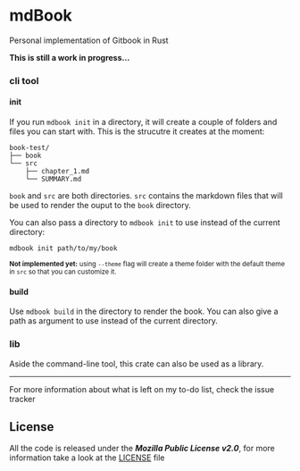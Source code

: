 # mdBook

Personal implementation of Gitbook in Rust

**This is still a work in progress...**

### cli tool

#### init

If you run `mdbook init` in a directory, it will create a couple of folders and files you can start with.
This is the strucutre it creates at the moment:
```
book-test/
├── book
└── src
    ├── chapter_1.md
    └── SUMMARY.md
```
`book` and `src` are both directories. `src` contains the markdown files that will be used to render the ouput to the `book` directory.

You can also pass a directory to `mdbook init` to use instead of the current directory:
```
mdbook init path/to/my/book
```

<sup>**Not implemented yet:** using `--theme` flag will create a theme folder with the default theme in `src` so that you can customize it.</sup>

#### build

Use `mdbook build` in the directory to render the book. You can also give a path as argument to use instead of the current directory.


### lib

Aside the command-line tool, this crate can also be used as a library. 

-------------------------------------------------------

For more information about what is left on my to-do list, check the issue tracker

## License

All the code is released under the ***Mozilla Public License v2.0***, for more information take a look at the [LICENSE](LICENSE) file
